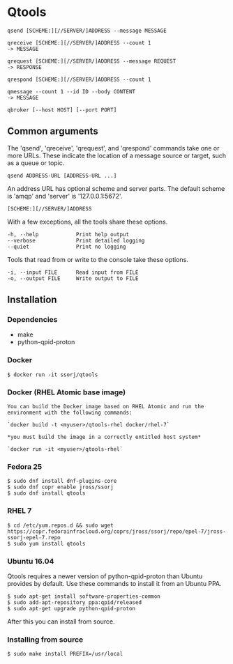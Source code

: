 # Qtools

    qsend [SCHEME:][//SERVER/]ADDRESS --message MESSAGE

    qreceive [SCHEME:][//SERVER/]ADDRESS --count 1
    -> MESSAGE

    qrequest [SCHEME:][//SERVER/]ADDRESS --message REQUEST
    -> RESPONSE

    qrespond [SCHEME:][//SERVER/]ADDRESS --count 1

    qmessage --count 1 --id ID --body CONTENT
    -> MESSAGE

    qbroker [--host HOST] [--port PORT]

## Common arguments

The 'qsend', 'qreceive', 'qrequest', and 'qrespond' commands take one
or more URLs.  These indicate the location of a message source or
target, such as a queue or topic.

    qsend ADDRESS-URL [ADDRESS-URL ...]

An address URL has optional scheme and server parts.  The default
scheme is 'amqp' and 'server' is '127.0.0.1:5672'.

    [SCHEME:][//SERVER/]ADDRESS

With a few exceptions, all the tools share these options.

    -h, --help            Print help output
    --verbose             Print detailed logging
    --quiet               Print no logging

Tools that read from or write to the console take these options.

    -i, --input FILE      Read input from FILE
    -o, --output FILE     Write output to FILE

## Installation

### Dependencies

 - make
 - python-qpid-proton

### Docker

    $ docker run -it ssorj/qtools

### Docker (RHEL Atomic base image)

    You can build the Docker image based on RHEL Atomic and run the environment with the following commands:

    `docker build -t <myuser>/qtools-rhel docker/rhel-7`

    *you must build the image in a correctly entitled host system*

    `docker run -it <myuser>/qtools-rhel`

### Fedora 25

    $ sudo dnf install dnf-plugins-core
    $ sudo dnf copr enable jross/ssorj
    $ sudo dnf install qtools

### RHEL 7

    $ cd /etc/yum.repos.d && sudo wget https://copr.fedorainfracloud.org/coprs/jross/ssorj/repo/epel-7/jross-ssorj-epel-7.repo
    $ sudo yum install qtools

### Ubuntu 16.04

Qtools requires a newer version of python-qpid-proton than Ubuntu
provides by default.  Use these commands to install it from an Ubuntu
PPA.

    $ sudo apt-get install software-properties-common
    $ sudo add-apt-repository ppa:qpid/released
    $ sudo apt-get upgrade python-qpid-proton

After this you can install from source.

### Installing from source

    $ sudo make install PREFIX=/usr/local

<!--
(while true; do echo message; sleep 1; done) | qsend //amqp.zone/q0
-->
